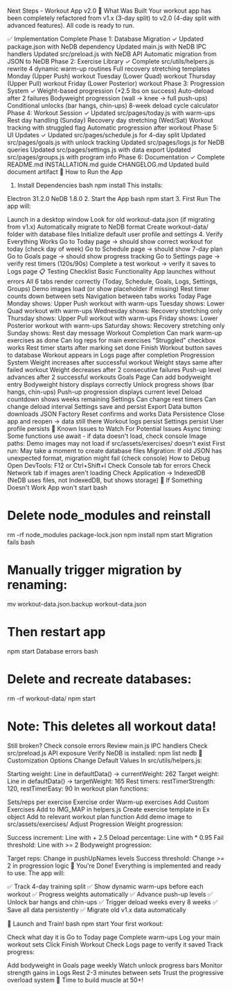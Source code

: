 Next Steps - Workout App v2.0
🎯 What Was Built
Your workout app has been completely refactored from v1.x (3-day split) to v2.0 (4-day split with advanced features). All code is ready to run.

✅ Implementation Complete
Phase 1: Database Migration ✓
 Updated package.json with NeDB dependency
 Updated main.js with NeDB IPC handlers
 Updated src/preload.js with NeDB API
 Automatic migration from JSON to NeDB
Phase 2: Exercise Library ✓
 Complete src/utils/helpers.js rewrite
 4 dynamic warm-up routines
 Full recovery stretching templates
 Monday (Upper Push) workout
 Tuesday (Lower Quad) workout
 Thursday (Upper Pull) workout
 Friday (Lower Posterior) workout
Phase 3: Progression System ✓
 Weight-based progression (+2.5 lbs on success)
 Auto-deload after 2 failures
 Bodyweight progression (wall → knee → full push-ups)
 Conditional unlocks (bar hangs, chin-ups)
 8-week deload cycle calculator
Phase 4: Workout Session ✓
 Updated src/pages/today.js with warm-ups
 Rest day handling (Sunday)
 Recovery day stretching (Wed/Sat)
 Workout tracking with struggled flag
 Automatic progression after workout
Phase 5: UI Updates ✓
 Updated src/pages/schedule.js for 4-day split
 Updated src/pages/goals.js with unlock tracking
 Updated src/pages/logs.js for NeDB queries
 Updated src/pages/settings.js with data export
 Updated src/pages/groups.js with program info
Phase 6: Documentation ✓
 Complete README.md
 INSTALLATION.md guide
 CHANGELOG.md
 Updated build document artifact
🚀 How to Run the App
1. Install Dependencies
bash
npm install
This installs:

Electron 31.2.0
NeDB 1.8.0
2. Start the App
bash
npm start
3. First Run
The app will:

Launch in a desktop window
Look for old workout-data.json (if migrating from v1.x)
Automatically migrate to NeDB format
Create workout-data/ folder with database files
Initialize default user profile and settings
4. Verify Everything Works
Go to Today page → should show correct workout for today (check day of week)
Go to Schedule page → should show 7-day plan
Go to Goals page → should show progress tracking
Go to Settings page → verify rest timers (120s/90s)
Complete a test workout → verify it saves to Logs page
📋 Testing Checklist
Basic Functionality
 App launches without errors
 All 6 tabs render correctly (Today, Schedule, Goals, Logs, Settings, Groups)
 Demo images load (or show placeholder if missing)
 Rest timer counts down between sets
 Navigation between tabs works
Today Page
 Monday shows: Upper Push workout with warm-ups
 Tuesday shows: Lower Quad workout with warm-ups
 Wednesday shows: Recovery stretching only
 Thursday shows: Upper Pull workout with warm-ups
 Friday shows: Lower Posterior workout with warm-ups
 Saturday shows: Recovery stretching only
 Sunday shows: Rest day message
Workout Completion
 Can mark warm-up exercises as done
 Can log reps for main exercises
 "Struggled" checkbox works
 Rest timer starts after marking set done
 Finish Workout button saves to database
 Workout appears in Logs page after completion
Progression System
 Weight increases after successful workout
 Weight stays same after failed workout
 Weight decreases after 2 consecutive failures
 Push-up level advances after 2 successful workouts
Goals Page
 Can add bodyweight entry
 Bodyweight history displays correctly
 Unlock progress shows (bar hangs, chin-ups)
 Push-up progression displays current level
 Deload countdown shows weeks remaining
Settings
 Can change rest timers
 Can change deload interval
 Settings save and persist
 Export Data button downloads JSON
 Factory Reset confirms and works
Data Persistence
 Close app and reopen → data still there
 Workout logs persist
 Settings persist
 User profile persists
🐛 Known Issues to Watch For
Potential Issues
Async timing: Some functions use await - if data doesn't load, check console
Image paths: Demo images may not load if src/assets/exercises/ doesn't exist
First run: May take a moment to create database files
Migration: If old JSON has unexpected format, migration might fail (check console)
How to Debug
Open DevTools: F12 or Ctrl+Shift+I
Check Console tab for errors
Check Network tab if images aren't loading
Check Application → IndexedDB (NeDB uses files, not IndexedDB, but shows storage)
🔧 If Something Doesn't Work
App won't start
bash
# Delete node_modules and reinstall
rm -rf node_modules package-lock.json
npm install
npm start
Migration fails
bash
# Manually trigger migration by renaming:
mv workout-data.json.backup workout-data.json
# Then restart app
npm start
Database errors
bash
# Delete and recreate databases:
rm -rf workout-data/
npm start
# Note: This deletes all workout data!
Still broken?
Check console errors
Review main.js IPC handlers
Check src/preload.js API exposure
Verify NeDB is installed: npm list nedb
📝 Customization Options
Change Default Values
In src/utils/helpers.js:

Starting weight: Line in defaultData() → currentWeight: 262
Target weight: Line in defaultData() → targetWeight: 165
Rest timers: restTimerStrength: 120, restTimerEasy: 90
In workout plan functions:

Sets/reps per exercise
Exercise order
Warm-up exercises
Add Custom Exercises
Add to IMG_MAP in helpers.js
Create exercise template in Ex object
Add to relevant workout plan function
Add demo image to src/assets/exercises/
Adjust Progression
Weight progression:

Success increment: Line with + 2.5
Deload percentage: Line with * 0.95
Fail threshold: Line with >= 2
Bodyweight progression:

Target reps: Change in pushUpNames levels
Success threshold: Change >= 2 in progression logic
🎉 You're Done!
Everything is implemented and ready to use. The app will:

✅ Track 4-day training split
✅ Show dynamic warm-ups before each workout
✅ Progress weights automatically
✅ Advance push-up levels
✅ Unlock bar hangs and chin-ups
✅ Trigger deload weeks every 8 weeks
✅ Save all data persistently
✅ Migrate old v1.x data automatically

🚀 Launch and Train!
bash
npm start
Your first workout:

Check what day it is
Go to Today page
Complete warm-ups
Log your main workout sets
Click Finish Workout
Check Logs page to verify it saved
Track progress:

Add bodyweight in Goals page weekly
Watch unlock progress bars
Monitor strength gains in Logs
Rest 2-3 minutes between sets
Trust the progressive overload system
💪 Time to build muscle at 50+!

